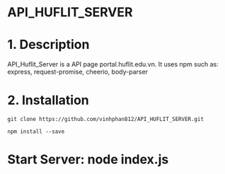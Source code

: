# API_HUFLIT_SERVER
# 1. Description
API_Huflit_Server is a API page portal.huflit.edu.vn. It uses npm such as: express, request-promise, cheerio, body-parser
# 2. Installation
```base
git clone https://github.com/vinhphan812/API_HUFLIT_SERVER.git

npm install --save
```
# Start Server: node index.js

